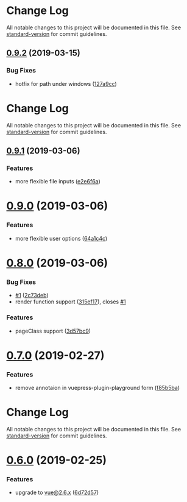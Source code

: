 # Change Log

All notable changes to this project will be documented in this file. See [standard-version](https://github.com/conventional-changelog/standard-version) for commit guidelines.

## [0.9.2](https://github.com/AngusFu/md2vue/compare/v0.9.1...v0.9.2) (2019-03-15)


### Bug Fixes

* hotfix for path under windows ([127a9cc](https://github.com/AngusFu/md2vue/commit/127a9cc))



# Change Log

All notable changes to this project will be documented in this file. See [standard-version](https://github.com/conventional-changelog/standard-version) for commit guidelines.

## [0.9.1](https://github.com/AngusFu/md2vue/compare/v0.9.0...v0.9.1) (2019-03-06)

### Features

- more flexible file inputs ([e2e6f6a](https://github.com/AngusFu/md2vue/commit/e2e6f6a))

# [0.9.0](https://github.com/AngusFu/md2vue/compare/v0.8.0...v0.9.0) (2019-03-06)

### Features

- more flexible user options ([64a1c4c](https://github.com/AngusFu/md2vue/commit/64a1c4c))

# [0.8.0](https://github.com/AngusFu/md2vue/compare/v0.7.0...v0.8.0) (2019-03-06)

### Bug Fixes

- [#1](https://github.com/AngusFu/md2vue/issues/1) ([2c73deb](https://github.com/AngusFu/md2vue/commit/2c73deb))
- render function support ([315ef17](https://github.com/AngusFu/md2vue/commit/315ef17)), closes [#1](https://github.com/AngusFu/md2vue/issues/1)

### Features

- pageClass support ([3d57bc9](https://github.com/AngusFu/md2vue/commit/3d57bc9))

# [0.7.0](https://github.com/AngusFu/md2vue/compare/v0.6.0...v0.7.0) (2019-02-27)

### Features

- remove annotaion in vuepress-plugin-playground form ([f85b5ba](https://github.com/AngusFu/md2vue/commit/f85b5ba))

# Change Log

All notable changes to this project will be documented in this file. See [standard-version](https://github.com/conventional-changelog/standard-version) for commit guidelines.

# [0.6.0](https://github.com/AngusFu/md2vue/compare/v0.5.3...v0.6.0) (2019-02-25)

### Features

- upgrade to vue@2.6.x ([6d72d57](https://github.com/AngusFu/md2vue/commit/6d72d57))

